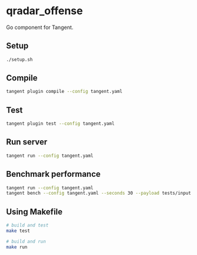 # qradar_offense

Go component for Tangent.

## Setup
```bash
./setup.sh
```

## Compile
```bash
tangent plugin compile --config tangent.yaml
```

## Test
```bash
tangent plugin test --config tangent.yaml
```

## Run server
```bash
tangent run --config tangent.yaml
```

## Benchmark performance
```bash
tangent run --config tangent.yaml
tangent bench --config tangent.yaml --seconds 30 --payload tests/input.json
```


## Using Makefile
```bash
# build and test
make test

# build and run
make run
```


